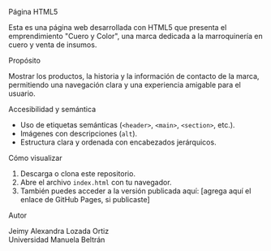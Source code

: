 Página HTML5

Esta es una página web desarrollada con HTML5 que presenta el emprendimiento "Cuero y Color", una marca dedicada a la marroquinería en cuero y venta de insumos.

Propósito

Mostrar los productos, la historia y la información de contacto de la marca, permitiendo una navegación clara y una experiencia amigable para el usuario.

Accesibilidad y semántica

- Uso de etiquetas semánticas (`<header>`, `<main>`, `<section>`, etc.).
- Imágenes con descripciones (`alt`).
- Estructura clara y ordenada con encabezados jerárquicos.

Cómo visualizar

1. Descarga o clona este repositorio.
2. Abre el archivo `index.html` con tu navegador.
3. También puedes acceder a la versión publicada aquí: [agrega aquí el enlace de GitHub Pages, si publicaste]

Autor

Jeimy Alexandra Lozada Ortiz  
Universidad Manuela Beltrán
